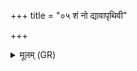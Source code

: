 +++
title = "०५ शं नो द्यावापृथिवी"

+++
<details><summary>मूलम् (GR)</summary>

शं नो द्यावापृथिवी पूर्वहूतौ  
शम् अन्तरिक्षं दृशये नो अस्तु ।  
शं न ओषधीर् वनिनो भवन्तु  
शं नो रजसः पतिर् अस्तु जिष्णुः ॥
</details>